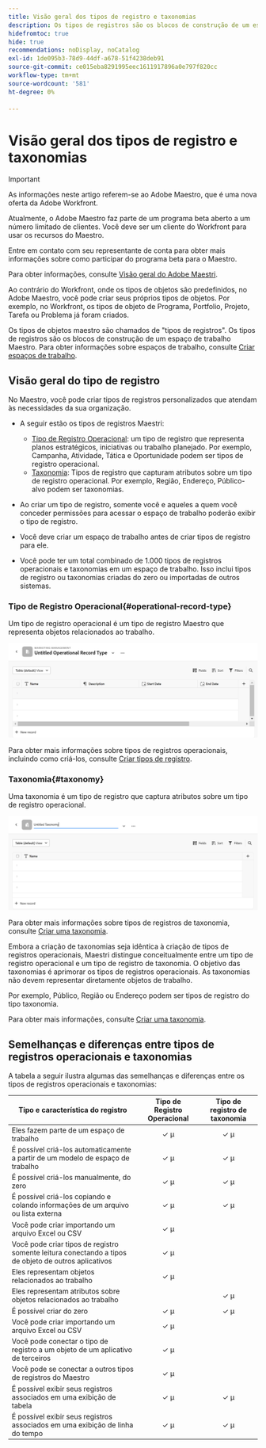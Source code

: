 ```yaml
---
title: Visão geral dos tipos de registro e taxonomias
description: Os tipos de registros são os blocos de construção de um espaço de trabalho Maestro.
hidefromtoc: true
hide: true
recommendations: noDisplay, noCatalog
exl-id: 1de095b3-78d9-44df-a678-51f4238deb91
source-git-commit: ce015eba8291995eec1611917896a0e797f820cc
workflow-type: tm+mt
source-wordcount: '581'
ht-degree: 0%

---
```


<!--udpate the metadata with real information when making this avilable in TOC and in the left nav-->

# Visão geral dos tipos de registro e taxonomias

>[!IMPORTANT]
>
>As informações neste artigo referem-se ao Adobe Maestro, que é uma nova oferta da Adobe Workfront.
>
>Atualmente, o Adobe Maestro faz parte de um programa beta aberto a um número limitado de clientes. Você deve ser um cliente do Workfront para usar os recursos do Maestro.
>
>Entre em contato com seu representante de conta para obter mais informações sobre como participar do programa beta para o Maestro.
>
>Para obter informações, consulte [Visão geral do Adobe Maestri](../maestro-overview.md).

Ao contrário do Workfront, onde os tipos de objetos são predefinidos, no Adobe Maestro, você pode criar seus próprios tipos de objetos. Por exemplo, no Workfront, os tipos de objeto de Programa, Portfolio, Projeto, Tarefa ou Problema já foram criados.

Os tipos de objetos maestro são chamados de &quot;tipos de registros&quot;. Os tipos de registros são os blocos de construção de um espaço de trabalho Maestro. Para obter informações sobre espaços de trabalho, consulte [Criar espaços de trabalho](../architecture/create-workspaces.md).

## Visão geral do tipo de registro

No Maestro, você pode criar tipos de registros personalizados que atendam às necessidades da sua organização.

* A seguir estão os tipos de registros Maestri:

   * [Tipo de Registro Operacional](#operational-record-type): um tipo de registro que representa planos estratégicos, iniciativas ou trabalho planejado. Por exemplo, Campanha, Atividade, Tática e Oportunidade podem ser tipos de registro operacional.
   * [Taxonomia](#taxonomy): Tipos de registro que capturam atributos sobre um tipo de registro operacional. Por exemplo, Região, Endereço, Público-alvo podem ser taxonomias.

* Ao criar um tipo de registro, somente você e aqueles a quem você conceder permissões para acessar o espaço de trabalho poderão exibir o tipo de registro.
* Você deve criar um espaço de trabalho antes de criar tipos de registro para ele.
* Você pode ter um total combinado de 1.000 tipos de registros operacionais e taxonomias em um espaço de trabalho. Isso inclui tipos de registro ou taxonomias criadas do zero ou importadas de outros sistemas.

### Tipo de Registro Operacional{#operational-record-type}

Um tipo de registro operacional é um tipo de registro Maestro que representa objetos relacionados ao trabalho.

![](assets/operational-record-type-blank.png)

Para obter mais informações sobre tipos de registros operacionais, incluindo como criá-los, consulte [Criar tipos de registro](../architecture/create-record-types.md).

### Taxonomia{#taxonomy}

Uma taxonomia é um tipo de registro que captura atributos sobre um tipo de registro operacional.

![](assets/taxonomy-record-type-blank.png)

Para obter mais informações sobre tipos de registros de taxonomia, consulte [Criar uma taxonomia](../architecture/create-a-taxonomy.md).

Embora a criação de taxonomias seja idêntica à criação de tipos de registros operacionais, Maestri distingue conceitualmente entre um tipo de registro operacional e um tipo de registro de taxonomia. O objetivo das taxonomias é aprimorar os tipos de registros operacionais. As taxonomias não devem representar diretamente objetos de trabalho.  <!--this is no longer true, but might be later?!: A taxonomy is a record without dates, like a static list of attributes.-->

<!--mimic what you did above for operational record types to say that we can also import taxonomies from other applications too - this will be possible later; for example Team would be a taxonomy record type, etc -->

Por exemplo, Público, Região ou Endereço podem ser tipos de registro do tipo taxonomia.

Para obter mais informações, consulte [Criar uma taxonomia](../architecture/create-a-taxonomy.md).

## Semelhanças e diferenças entre tipos de registros operacionais e taxonomias

A tabela a seguir ilustra algumas das semelhanças e diferenças entre os tipos de registros operacionais e taxonomias:

| Tipo e característica do registro | Tipo de Registro Operacional | Tipo de registro de taxonomia |
|-------------------------------------------------------------|:-----------------------:|:--------------------:|
| Eles fazem parte de um espaço de trabalho | ✓ µ | ✓ µ |
| É possível criá-los automaticamente a partir de um modelo de espaço de trabalho | ✓ µ | ✓ µ |
| É possível criá-los manualmente, do zero | ✓ µ | ✓ µ |
| É possível criá-los copiando e colando informações de um arquivo ou lista externa | ✓ µ | ✓ µ |
| Você pode criar importando um arquivo Excel ou CSV | ✓ µ |                     |
| Você pode criar tipos de registro somente leitura conectando a tipos de objeto de outros aplicativos | ✓ µ |                     |
| Eles representam objetos relacionados ao trabalho | ✓ µ |                      |
| Eles representam atributos sobre objetos relacionados ao trabalho |                         | ✓ µ |
| É possível criar do zero | ✓ µ | ✓ µ |
| Você pode criar importando um arquivo Excel ou CSV | ✓ µ |                      |
| Você pode conectar o tipo de registro a um objeto de um aplicativo de terceiros | ✓ µ |                      |
| Você pode se conectar a outros tipos de registros do Maestro | ✓ µ |                    |
| É possível exibir seus registros associados em uma exibição de tabela | ✓ µ | ✓ µ |
| É possível exibir seus registros associados em uma exibição de linha do tempo | ✓ µ | ✓ µ |

